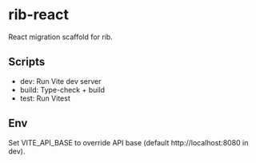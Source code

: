 # rib-react

React migration scaffold for rib.

## Scripts
- dev: Run Vite dev server
- build: Type-check + build
- test: Run Vitest

## Env
Set VITE_API_BASE to override API base (default http://localhost:8080 in dev).
